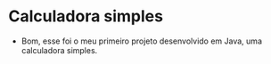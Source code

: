 # Calculadora simples

- Bom, esse foi o meu primeiro projeto desenvolvido em Java, uma calculadora simples.
